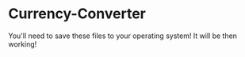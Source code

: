 # Currency-Converter
You'll need to save these files to your operating system! It will be then working!
